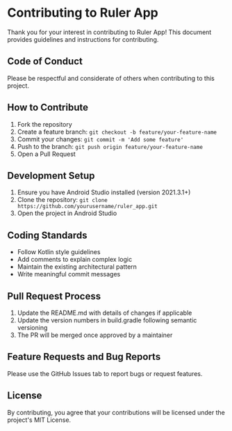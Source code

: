 # Contributing to Ruler App

Thank you for your interest in contributing to Ruler App! This document provides guidelines and instructions for contributing.

## Code of Conduct

Please be respectful and considerate of others when contributing to this project.

## How to Contribute

1. Fork the repository
2. Create a feature branch: `git checkout -b feature/your-feature-name`
3. Commit your changes: `git commit -m 'Add some feature'`
4. Push to the branch: `git push origin feature/your-feature-name`
5. Open a Pull Request

## Development Setup

1. Ensure you have Android Studio installed (version 2021.3.1+)
2. Clone the repository: `git clone https://github.com/yourusername/ruler_app.git`
3. Open the project in Android Studio

## Coding Standards

- Follow Kotlin style guidelines
- Add comments to explain complex logic
- Maintain the existing architectural pattern
- Write meaningful commit messages

## Pull Request Process

1. Update the README.md with details of changes if applicable
2. Update the version numbers in build.gradle following semantic versioning
3. The PR will be merged once approved by a maintainer

## Feature Requests and Bug Reports

Please use the GitHub Issues tab to report bugs or request features.

## License

By contributing, you agree that your contributions will be licensed under the project's MIT License.
